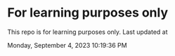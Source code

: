 # For learning purposes only
This repo is for learning purposes only.
Last updated at

Monday, September 4, 2023 10:19:36 PM

